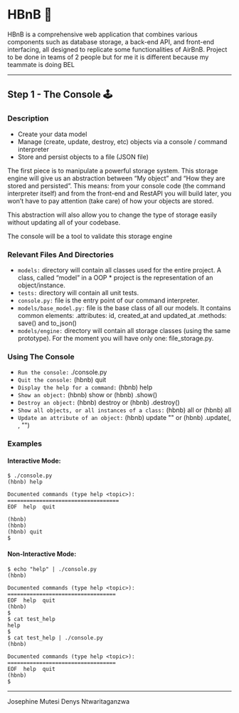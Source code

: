 # HBnB 🏨

HBnB is a comprehensive web application that combines various components such as database storage, a back-end API, and front-end interfacing, all designed to replicate some functionalities of AirBnB.
Project to be done in teams of 2 people but for me it is different because my teammate is doing BEL

-----------

## Step 1 - The Console 🕹️

### Description

* Create your data model
* Manage (create, update, destroy, etc) objects via a console / command interpreter
* Store and persist objects to a file (JSON file)

The first piece is to manipulate a powerful storage system. This storage engine will give us an abstraction between “My object” and “How they are stored and persisted”. This means: from your console code (the command interpreter itself) and from the front-end and RestAPI you will build later, you won’t have to pay attention (take care) of how your objects are stored.

This abstraction will also allow you to change the type of storage easily without updating all of your codebase.

The console will be a tool to validate this storage engine


### Relevant Files And Directories

* `models:` directory will contain all classes used for the entire project. A class, called “model” in a OOP * project is the representation of an object/instance.
* `tests:` directory will contain all unit tests.
* `console.py:` file is the entry point of our command interpreter.
* `models/base_model.py:` file is the base class of all our models. It contains common elements: .attributes: id, created_at and updated_at .methods: save() and to_json()
* `models/engine:` directory will contain all storage classes (using the same prototype). For the moment you will have only one: file_storage.py.


### Using The Console

* `Run the console:` ./console.py
* `Quit the console:` (hbnb) quit
* `Display the help for a command:` (hbnb) help <command>
* `Show an object:` (hbnb) show <class> <id> or (hbnb) <class>.show(<id>)
* `Destroy an object:` (hbnb) destroy <class> <id> or (hbnb) <class>.destroy(<id>)
* `Show all objects, or all instances of a class:` (hbnb) all or (hbnb) all <class>
* `Update an attribute of an object:` (hbnb) update <class> <id> <attribute name> "<attribute value>" or (hbnb) <class>.update(<id>, <attribute name>, "<attribute value>")


### Examples 

#### Interactive Mode:

```
$ ./console.py
(hbnb) help

Documented commands (type help <topic>):
===================================
EOF  help  quit

(hbnb) 
(hbnb) 
(hbnb) quit
$
```

#### Non-Interactive Mode:

```
$ echo "help" | ./console.py
(hbnb)

Documented commands (type help <topic>):
==================================
EOF  help  quit
(hbnb) 
$
$ cat test_help
help
$
$ cat test_help | ./console.py
(hbnb)

Documented commands (type help <topic>):
==================================
EOF  help  quit
(hbnb) 
$
```

---------------
Josephine Mutesi
Denys Ntwaritaganzwa
